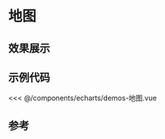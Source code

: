 # 地图


## 效果展示


<EChartDemo />
<script setup>
import EChartDemo from '../../../components/echarts/demos-地图.vue'

</script>


## 示例代码

<<< @/components/echarts/demos-地图.vue


## 参考 

